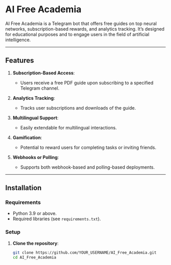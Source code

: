 # AI Free Academia

AI Free Academia is a Telegram bot that offers free guides on top neural networks, subscription-based rewards, and analytics tracking. It’s designed for educational purposes and to engage users in the field of artificial intelligence.

---

## **Features**

1. **Subscription-Based Access**:
   - Users receive a free PDF guide upon subscribing to a specified Telegram channel.

2. **Analytics Tracking**:
   - Tracks user subscriptions and downloads of the guide.

3. **Multilingual Support**:
   - Easily extendable for multilingual interactions.

4. **Gamification**:
   - Potential to reward users for completing tasks or inviting friends.

5. **Webhooks or Polling**:
   - Supports both webhook-based and polling-based deployments.

---

## **Installation**

### **Requirements**
- Python 3.9 or above.
- Required libraries (see `requirements.txt`).

### **Setup**

1. **Clone the repository**:
   ```bash
   git clone https://github.com/YOUR_USERNAME/AI_Free_Academia.git
   cd AI_Free_Academia
